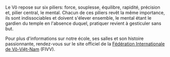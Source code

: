 Le Võ repose sur six piliers: force, souplesse, équilibre, rapidité, précision et, pilier central, le mental. Chacun de ces piliers revêt la même importance, ils sont indissociables et doivent s'élever ensemble, le mental étant le gardien du temple en l'absence duquel, pratiquer revient à gesticuler sans but.

Pour plus d'informations sur notre école, ses salles et son histoire passionnante, rendez-vous sur le site officiel de la [Fédération Internationale de Võ-Việt-Nam](http://vo-vietnam.org/) (FIVV).